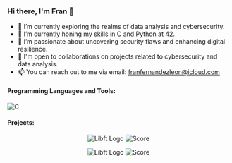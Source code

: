 ### Hi there, I'm Fran 👋

- 🔭 I’m currently exploring the realms of data analysis and cybersecurity.
- 🌱 I’m currently honing my skills in C and Python at 42.
- 👀 I’m passionate about uncovering security flaws and enhancing digital resilience.
- 💼 I'm open to collaborations on projects related to cybersecurity and data analysis.
- 📫 You can reach out to me via email: [franfernandezleon@icloud.com](mailto:franfernandezleon@icloud.com)

#### Programming Languages and Tools:
![C](https://img.shields.io/badge/-C-00599C?style=flat-square&logo=c&logoColor=white)

#### Projects:

<p align="center">
  <img src="https://gitlab.com/uploads/-/system/project/avatar/41481492/Libft.png" alt="Libft Logo">
  <img src="https://img.shields.io/badge/Score-125%2F100-brightgreen" alt="Score">
</p>

<p align="center">
  <img src="https://gitlab.com/uploads/-/system/project/avatar/41481492/Libft.png" alt="Libft Logo">
  <img src="https://img.shields.io/badge/Score-125%2F100-brightgreen" alt="Score">
</p>









